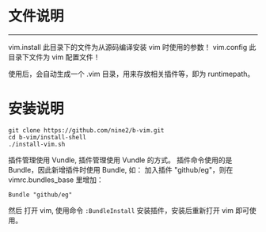 # 文件说明
---
vim.install
此目录下的文件为从源码编译安装 vim 时使用的参数！
vim.config
此目录下文件为 vim 配置文件！

使用后，会自动生成一个 .vim 目录，用来存放相关插件等，即为 runtimepath。

# 安装说明

```
git clone https://github.com/nine2/b-vim.git
cd b-vim/install-shell
./install-vim.sh
```

插件管理使用 Vundle, 插件管理使用 Vundle 的方式。
插件命令使用的是 Bundle，因此新增插件时使用 Bundle, 如：
加入插件 "github/eg"，则在 vimrc.bundles_base 里增加：
```
Bundle "github/eg"
```
然后 打开 vim, 使用命令 `:BundleInstall` 安装插件，安装后重新打开 vim 即可使用。
